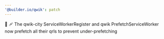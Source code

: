 ```yaml
---
'@builder.io/qwik': patch
---
```


🐞 🩹 The qwik-city ServiceWorkerRegister and qwik PrefetchServiceWorker now prefetch all their qrls to prevent under-prefetching
